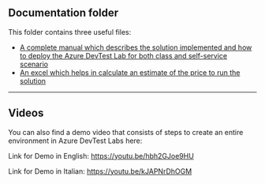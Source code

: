 ## Documentation folder
This folder contains three useful files:
- [A complete manual which describes the solution implemented and how to deploy the Azure DevTest Lab for both class and self-service scenario](azure-devtestlab/Documentation/UniversityRepo_Docs/VirtualLabManual.docx)
- [An excel which helps in calculate an estimate of the price to run the solution](Documentation/UniversityRepo_Docs/DevTestLab-VMPriceEstimator.xlsx)

--------------------------------------------------------------------------------------------------------------------------------------

## Videos
You can also find a demo video that consists of steps to create an entire environment in Azure DevTest Labs here:

Link for Demo in English: https://youtu.be/hbh2GJoe9HU

Link for Demo in Italian: https://youtu.be/kJAPNrDhOGM
